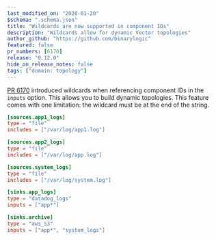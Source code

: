 ```yaml
---
last_modified_on: "2020-01-20"
$schema: ".schema.json"
title: "Wildcards are now supported in component IDs"
description: "Wildcards allow for dynamic Vector topologies"
author_github: "https://github.com/binarylogic"
featured: false
pr_numbers: [6170]
release: "0.12.0"
hide_on_release_notes: false
tags: ["domain: topology"]
---
```


[PR 6170][pr_6170] introduced wildcards when referencing component IDs in the `inputs` option. This allows you to build
dynamic topologies. This feature comes with one limitation: the wildcard must be at the end of the string.

```toml
[sources.app1_logs]
type = "file"
includes = ["/var/log/app1.log"]

[sources.app2_logs]
type = "file"
includes = ["/var/log/app.log"]

[sources.system_logs]
type = "file"
includes = ["/var/log/system.log"]

[sinks.app_logs]
type = "datadog_logs"
inputs = ["app*"]

[sinks.archive]
type = "aws_s3"
inputs = ["app*", "system_logs"]
```

[pr_6170]: https://github.com/timberio/vector/pull/6170
